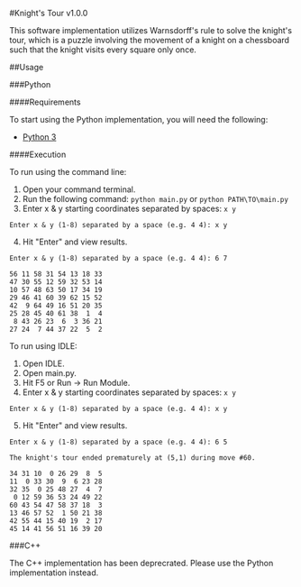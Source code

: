 #Knight's Tour v1.0.0

This software implementation utilizes Warnsdorff's rule to solve the knight's tour, which is a puzzle involving the movement of a knight on a chessboard such that the knight visits every square only once.

##Usage

###Python 

####Requirements

To start using the Python implementation, you will need the following:
* [Python 3](https://www.python.org/downloads/)

####Execution

To run using the command line:

1. Open your command terminal.
2. Run the following command: `python main.py` or `python PATH\TO\main.py`
3. Enter x & y starting coordinates separated by spaces: `x y`

  ```
  Enter x & y (1-8) separated by a space (e.g. 4 4): x y
  ```

4. Hit "Enter" and view results.

  ```
  Enter x & y (1-8) separated by a space (e.g. 4 4): 6 7

  56 11 58 31 54 13 18 33 
  47 30 55 12 59 32 53 14 
  10 57 48 63 50 17 34 19 
  29 46 41 60 39 62 15 52 
  42  9 64 49 16 51 20 35 
  25 28 45 40 61 38  1  4 
   8 43 26 23  6  3 36 21 
  27 24  7 44 37 22  5  2 
  ```

To run using IDLE:

1. Open IDLE.
2. Open main.py.
3. Hit F5 or Run -> Run Module.
4. Enter x & y starting coordinates separated by spaces: `x y`

  ```
  Enter x & y (1-8) separated by a space (e.g. 4 4): x y
  ```

5. Hit "Enter" and view results.

  ```
  Enter x & y (1-8) separated by a space (e.g. 4 4): 6 5

  The knight's tour ended prematurely at (5,1) during move #60.

  34 31 10  0 26 29  8  5 
  11  0 33 30  9  6 23 28 
  32 35  0 25 48 27  4  7 
   0 12 59 36 53 24 49 22 
  60 43 54 47 58 37 18  3 
  13 46 57 52  1 50 21 38 
  42 55 44 15 40 19  2 17 
  45 14 41 56 51 16 39 20 
  ```

###C++

The C++ implementation has been deprecrated. Please use the Python implementation instead.
